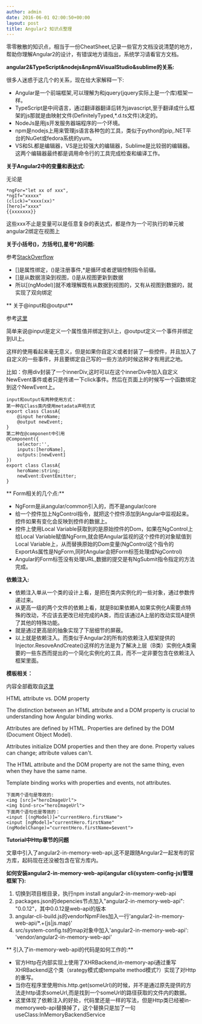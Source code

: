 ```yaml
---
author: admin
date: 2016-06-01 02:00:50+00:00
layout: post
title: Angular2 知识点整理
---
```


零零散散的知识点，相当于一份CheatSheet,记录一些官方文档没说清楚的地方，帮助你理解Angular2的设计，有错误地方请指出，系统学习请看官方文档。



**angular2&TypeScript&nodejs&npm&VisualStudio&sublime的关系:**

很多人迷惑于这几个的关系，现在给大家解释一下:
 - Angular是一个前端框架,可以理解为和jquery(jquery实际上是一个库)框架一样。
 - TypeScript是中间语言，通过翻译器翻译后转为javascript,至于翻译成什么框架的js那就是由映射文件(DefinitelyTyped,*.d.ts文件)决定的。
 - NodeJs是用js开发服务器端程序的一个环境。
 - npm是nodejs上用来管理js语言各种包的工具，类似于python的pip,.NET平台的NuGet或fedora系统的yum。
 - VS和SL都是编辑器，VS是比较强大的编辑器，Sublime是比较弱的编辑器。这两个编辑器最终都是调用命令行的工具完成检查和编译工作。

<!-- more -->

**关于Angular2中的变量和表达式:**

无论是

    *ngFor="let xx of xxx",
    *ngIf="xxxxx"
    (click)="xxxx(xx)"
    [hero]="xxxx"
    {{xxxxxxx}}

这些xxx不止是变量可以是任意复杂的表达式，都是作为一个可执行的单元被angular2绑定在视图上



**关于小括号()，方括号[],星号*的问题:**

参考[StackOverflow](http://stackoverflow.com/questions/27919650/angular-2-is-usage-of-parentheses-square-brackets-mandatory#answer-30863873)


 - []是属性绑定，()是注册事件,*是循环或者逻辑控制指令前缀。
 - []是从数据渲染到视图，()是从视图更新到数据
 - 所以[(ngModel)]就不难理解既有从数据到视图的，又有从视图到数据的，就实现了双向绑定




** 关于@input和@output**

参考[这里](https://www.sitepoint.com/angular-2-components-inputs-outputs/)

简单来说@input是定义一个属性值并绑定到UI上，@output定义一个事件并绑定到UI上。

这样的使用看起来毫无意义，但是如果你自定义或者封装了一些控件，并且加入了自定义的一些事件，并且要绑定自己写的一些方法的时候这种才有用武之地。

比如：你用div封装了一个innerDiv,这时可以在这个innerDiv中加入自定义NewEvent事件或者只是传递一下click事件。然后在页面上的时候写一个函数绑定到这个NewEvent上。

    input和output有两种使用方式：
    第一种在Class类内使用metadata声明方式
    export class ClassA{
    	@input heroName;
    	@output newEvent;
    }
    第二种在@component中引用
    @Component({
    	selector:'',
    	inputs:[heroName],
    	outputs:[newEvent]
    })
    export class ClassA{
    	heroName:string;
    	newEvent:EventEmitter;
    }




** Form相关的几个点:**

 - NgForm是从angular/common引入的，而不是angular/core
 - 给一个控件加上NgControl指令，就把这个控件添加到Angular中监视起来。控件如果有变化会反映到控件的数据上。
 - 控件上使用Local Variable获取到的是原始控件的Dom，如果在NgControl上给Local Variable赋值NgForm,就会把Angular监视的这个控件的对象赋值到Local Variable上，从而替换原始的Dom变量(NgControl这个指令的ExportAs属性是NgForm,同时Angular会把Form标签处理成NgControl)
 - Angular的Form标签没有处理URL,数据的提交是有NgSubmit指令指定的方法完成。




**依赖注入:**

 - 依赖注入单从一个类的设计上看，是把在类内实例化的一些对象，通过参数传递过来。
 - 从更高一级的两个文件的依赖上看，就是B如果依赖A,如果实例化A需要点特殊的改动，不应该去更改已经完成的A类，而应该通过A上层的改动实现A提供了其他的特殊功能。
 - 就是通过更高层的抽象实现了下层细节的屏蔽。
 - 以上就是依赖注入。而类似于Angular2的所有的依赖注入框架提供的Injector.ResoveAndCreate()这样的方法是为了解决上层（B类）实例化A类需要的一些东西而提出的一个简化实例化的工具，而不一定非要包含在依赖注入框架里面。




**模板相关：**

内容全部截取自[这里](https://angular.io/docs/ts/latest/guide/template-syntax.html)

HTML attribute vs. DOM property

The distinction between an HTML attribute and a DOM property is crucial to understanding how Angular binding works.

Attributes are defined by HTML. Properties are defined by the DOM (Document Object Model).

Attributes initialize DOM properties and then they are done. Property values can change; attribute values can't.

The HTML attribute and the DOM property are not the same thing, even when they have the same name.

Template binding works with properties and events, not attributes.

    下面两个语句是等效的:
    <img [src]="heroImageUrl">
    <img bind-src="heroImageUrl">
    下面两个语句也是等效的：
    <input [(ngModel)]="currentHero.firstName">
    <input [ngModel]="currentHero.firstName"
    (ngModelChange)="currentHero.firstName=$event">




**Tutorial中Http章节的问题**

文章中引入了angular2-in-memory-web-api,这不是跟随Angular2一起发布的官方库，起码现在还没被包含在官方库内。

**如何安装angular2-in-memory-web-api(angular cli(system-config-js)管理框架下):**

 1. 切换到项目根目录，执行npm install angular2-in-memory-web-api
 2. packages.json的depencies节点加入"angular2-in-memory-web-api": "0.0.12"，其中0.0.12是web-api的版本
 3. angular-cli-build.js的vendorNpmFiles加入一行'angular2-in-memory-web-api/*.+(js|js.map)'
 4. src/system-config.ts的map对象中加入'angular2-in-memory-web-api': 'vendor/angular2-in-memory-web-api'


** 引入了in-memory-web-api的代码是如何工作的:**

 - 官方Http在内部实现上使用了XHRBackend,in-memory-api通过重写XHRBackend这个类（srategy模式或tempalte method模式?）实现了对Http的重写。
 - 当你在程序里使用this.http.get(someUrl)的时候，并不是通过原先提供的方法走http请求someUrl,而是找到一个someUrl的路径获取的文件内的数据。
 - 这里体现了依赖注入的好处，代码里还是一样的写法，但是Http类已经被in-memoryweb-api替换掉了，这个替换只是加了一句useClass:InMemoryBackendService
